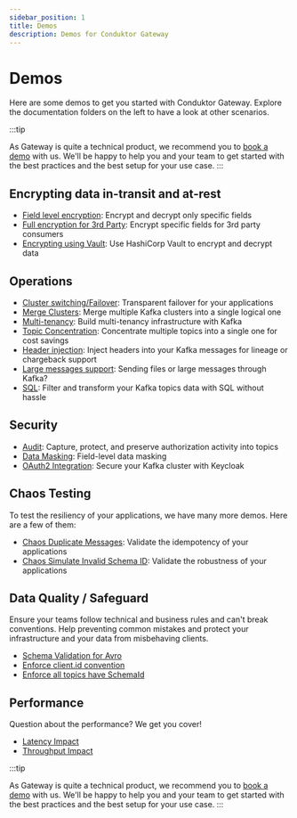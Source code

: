 ```yaml
---
sidebar_position: 1
title: Demos
description: Demos for Conduktor Gateway
---
```


# Demos

Here are some demos to get you started with Conduktor Gateway. Explore the documentation folders on the left to have a look at other scenarios.

:::tip

As Gateway is quite a technical product, we recommend you to [book a demo](https://www.conduktor.io/contact/sales/?utm_source=docs&utm_medium=website) with us. We'll be happy to help you and your team to get started with the best practices and the best setup for your use case.
:::


## Encrypting data in-transit and at-rest

- [Field level encryption](./encryption/encryption-decrypt-only-specific-fields/): Encrypt and decrypt only specific fields
- [Full encryption for 3rd Party](./encryption/encryption-third-party/): Encrypt specific fields for 3rd party consumers
- [Encrypting using Vault](./encryption/encryption-vault-with-secret-management): Use HashiCorp Vault to encrypt and decrypt data

## Operations

- [Cluster switching/Failover](./ops/cluster-switching): Transparent failover for your applications
- [Merge Clusters](./ops/merge-cluster): Merge multiple Kafka clusters into a single logical one
- [Multi-tenancy](./ops/multi-tenancy): Build multi-tenancy infrastructure with Kafka
- [Topic Concentration](./ops/topic-concentration): Concentrate multiple topics into a single one for cost savings
- [Header injection](./ops/header-injection): Inject headers into your Kafka messages for lineage or chargeback support
- [Large messages support](./ops/large-messages): Sending files or large messages through Kafka?
- [SQL](./sql/sql-topic-schema-registry/): Filter and transform your Kafka topics data with SQL without hassle

## Security

- [Audit](./security/audit): Capture, protect, and preserve authorization activity into topics
- [Data Masking](./security/data-masking): Field-level data masking
- [OAuth2 Integration](./security/oauth): Secure your Kafka cluster with Keycloak

## Chaos Testing

To test the resiliency of your applications, we have many more demos. Here are a few of them:

- [Chaos Duplicate Messages](./chaos/chaos-duplicate-messages): Validate the idempotency of your applications
- [Chaos Simulate Invalid Schema ID](./chaos/chaos-simulate-invalid-schema-id): Validate the robustness of your applications

## Data Quality / Safeguard

Ensure your teams follow technical and business rules and can't break conventions. Help preventing common mistakes and protect your infrastructure and your data from misbehaving clients.

- [Schema Validation for Avro](./quality/safeguard-validate-schema-payload-avro/)
- [Enforce client.id convention](./safeguard/safeguard-client-id)
- [Enforce all topics have SchemaId](./safeguard/safeguard-schema-id)

## Performance

Question about the performance? We get you cover!

- [Latency Impact](./performance/latency)
- [Throughput Impact](./performance/throughput)


:::tip

As Gateway is quite a technical product, we recommend you to [book a demo](https://www.conduktor.io/contact/sales/?utm_source=docs&utm_medium=website) with us. We'll be happy to help you and your team to get started with the best practices and the best setup for your use case.
:::
